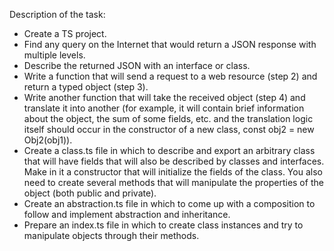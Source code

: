 Description of the task:

- Create a TS project.
- Find any query on the Internet that would return a JSON response with multiple levels.
- Describe the returned JSON with an interface or class.
- Write a function that will send a request to a web resource (step 2) and return a typed object (step 3).
- Write another function that will take the received object (step 4) and translate it into another (for example,
  it will contain brief information about the object, the sum of some fields, etc. and the translation logic itself should occur in the constructor of a new class, const obj2 = new Obj2(obj1)).
- Create a class.ts file in which to describe and export an arbitrary class that will have fields that will also be described by classes and interfaces. Make in it a constructor that will initialize the fields of the class. You also need to create several methods that will manipulate the properties of the object (both public and private).
- Create an abstraction.ts file in which to come up with a composition to follow and implement abstraction and inheritance.
- Prepare an index.ts file in which to create class instances and try to
  manipulate objects through their methods.
